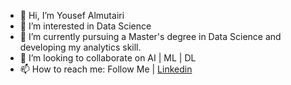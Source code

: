 - 👋 Hi, I’m Yousef Almutairi
- 👀 I’m interested in Data Science
- 🌱 I’m currently pursuing a Master's degree in Data Science and developing my analytics skill.
- 💞️ I’m looking to collaborate on AI | ML | DL 
- 📫 How to reach me: Follow Me | [Linkedin](https://www.linkedin.com/in/yousef-almutairi)


<!---
Yousefalmutairi91/Yousefalmutairi91 is a ✨ special ✨ repository because its `README.md` (this file) appears on your GitHub profile.
You can click the Preview link to take a look at your changes.
--->
